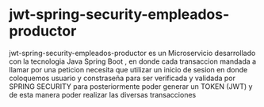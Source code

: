 # jwt-spring-security-empleados-productor
jwt-spring-security-empleados-productor es un Microservicio desarrollado con la tecnologia Java Spring Boot , en donde cada transaccion mandada a llamar por una peticion necesita que utilizar un inicio de sesion en donde coloquemos usuario y constraseña para ser verificada y validada por SPRING SECURITY para posteriormente poder generar un TOKEN (JWT) y de esta manera poder realizar las diversas transacciones
